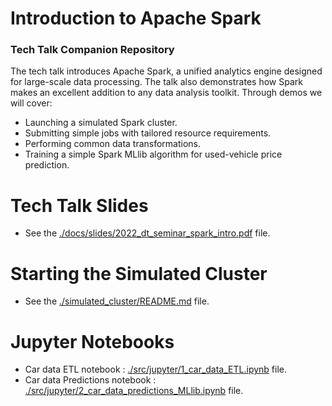 # Introduction to Apache Spark 
### Tech Talk Companion Repository

The tech talk introduces Apache Spark, a unified analytics engine designed for large-scale data processing. 
The talk also demonstrates how Spark makes an excellent addition to any data analysis toolkit. 
Through demos we will cover:

* Launching a simulated Spark cluster.
* Submitting simple jobs with tailored resource requirements.
* Performing common data transformations.
* Training a simple Spark MLlib algorithm for used-vehicle price prediction.


# Tech Talk Slides

* See the [./docs/slides/2022_dt_seminar_spark_intro.pdf](./docs/slides/2022_dt_seminar_spark_intro.pdf) file.


# Starting the Simulated Cluster

* See the [./simulated_cluster/README.md](simulated_cluster/README.md) file.


# Jupyter Notebooks 

* Car data ETL notebook : [./src/jupyter/1_car_data_ETL.ipynb](./src/jupyter/1_car_data_ETL.ipynb) file.
* Car data Predictions notebook : [./src/jupyter/2_car_data_predictions_MLlib.ipynb](./src/jupyter/2_car_data_predictions_MLlib.ipynb) file.